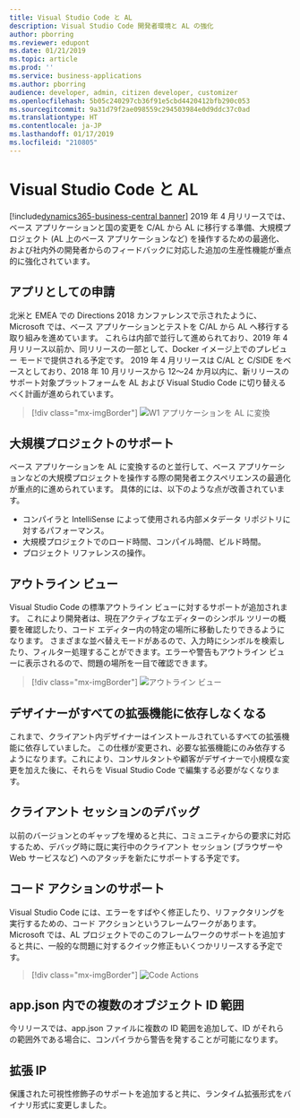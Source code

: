 ```yaml
---
title: Visual Studio Code と AL
description: Visual Studio Code 開発者環境と AL の強化
author: pborring
ms.reviewer: edupont
ms.date: 01/21/2019
ms.topic: article
ms.prod: ''
ms.service: business-applications
ms.author: pborring
audience: developer, admin, citizen developer, customizer
ms.openlocfilehash: 5b05c240297cb36f91e5cbd4420412bfb290c053
ms.sourcegitcommit: 9a31d79f2ae098559c294503984e0d9ddc37c0ad
ms.translationtype: HT
ms.contentlocale: ja-JP
ms.lasthandoff: 01/17/2019
ms.locfileid: "210805"
---
```

# <a name="visual-studio-code-and-al"></a>Visual Studio Code と AL
[!include[dynamics365-business-central banner](../includes/dynamics365-business-central.md)]
2019 年 4 月リリースでは、ベース アプリケーションと国の変更を C/AL から AL に移行する準備、大規模プロジェクト (AL 上のベース アプリケーションなど) を操作するための最適化、および社内外の開発者からのフィードバックに対応した追加の生産性機能が重点的に強化されています。

## <a name="application-as-an-app"></a>アプリとしての申請
北米と EMEA での Directions 2018 カンファレンスで示されたように、Microsoft では、ベース アプリケーションとテストを C/AL から AL へ移行する取り組みを進めています。 これらは内部で並行して進められており、2019 年 4 月リリース以前か、同リリースの一部として、Docker イメージ上でのプレビュー モードで提供される予定です。 2019 年 4 月リリースは C/AL と C/SIDE をベースとしており、2018 年 10 月リリースから 12〜24 か月以内に、新リリースのサポート対象プラットフォームを AL および Visual Studio Code に切り替えるべく計画が進められています。 

> [!div class="mx-imgBorder"]
> ![W1 アプリケーションを AL に変換](media/w1_app.png "W1 アプリケーションを AL に変換")

## <a name="supporting-larger-projects"></a>大規模プロジェクトのサポート
ベース アプリケーションを AL に変換するのと並行して、ベース アプリケーションなどの大規模プロジェクトを操作する際の開発者エクスペリエンスの最適化が重点的に進められています。 具体的には、以下のような点が改善されています。 

- コンパイラと IntelliSense によって使用される内部メタデータ リポジトリに対するパフォーマンス。
- 大規模プロジェクトでのロード時間、コンパイル時間、ビルド時間。
- プロジェクト リファレンスの操作。

## <a name="outline-view"></a>アウトライン ビュー
Visual Studio Code の標準アウトライン ビューに対するサポートが追加されます。 これにより開発者は、現在アクティブなエディターのシンボル ツリーの概要を確認したり、コード エディター内の特定の場所に移動したりできるようになります。 さまざまな並べ替えモードがあるので、入力時にシンボルを検索したり、フィルター処理することができます。エラーや警告もアウトライン ビューに表示されるので、問題の場所を一目で確認できます。

> [!div class="mx-imgBorder"]
> ![アウトライン ビュー](media/outline_view_search.png "顧客ページのシンボル ツリーが表示されたアウトライン ビューと、No の検索。")

## <a name="designer-no-longer-takes-dependencies-on-all-extensions"></a>デザイナーがすべての拡張機能に依存しなくなる
これまで、クライアント内デザイナーはインストールされているすべての拡張機能に依存していました。 この仕様が変更され、必要な拡張機能にのみ依存するようになります。これにより、コンサルタントや顧客がデザイナーで小規模な変更を加えた後に、それらを Visual Studio Code で編集する必要がなくなります。

## <a name="debugging-client-sessions"></a>クライアント セッションのデバッグ
以前のバージョンとのギャップを埋めると共に、コミュニティからの要求に対応するため、デバッグ時に既に実行中のクライアント セッション (ブラウザーや Web サービスなど) へのアタッチを新たにサポートする予定です。

## <a name="code-actions-support"></a>コード アクションのサポート
Visual Studio Code には、エラーをすばやく修正したり、リファクタリングを実行するための、コード アクションというフレームワークがあります。 Microsoft では、AL プロジェクトでのこのフレームワークのサポートを追加すると共に、一般的な問題に対するクイック修正もいくつかリリースする予定です。

> [!div class="mx-imgBorder"]
> ![Code Actions](media/code_action.png "Code Actions でサポートされるエラーのクイック修正")

## <a name="multiple-objects-id-ranges-in-appjson"></a>app.json 内での複数のオブジェクト ID 範囲
今リリースでは、app.json ファイルに複数の ID 範囲を追加して、ID がそれらの範囲外である場合に、コンパイラから警告を発することが可能になります。

## <a name="extension-ip"></a>拡張 IP
保護された可視性修飾子のサポートを追加すると共に、ランタイム拡張形式をバイナリ形式に変更しました。
